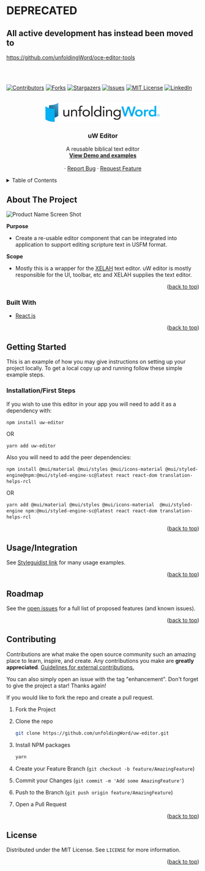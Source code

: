 <div id="top"></div>

# DEPRECATED

## All active development has instead been moved to
https://github.com/unfoldingWord/oce-editor-tools

<br/>
<br/>

<!-- PROJECT SHIELDS -->
<!--
*** I'm using markdown "reference style" links for readability.
*** Reference links are enclosed in brackets [ ] instead of parentheses ( ).
*** See the bottom of this document for the declaration of the reference variables
*** for contributors-url, forks-url, etc. This is an optional, concise syntax you may use.
*** https://www.markdownguide.org/basic-syntax/#reference-style-links
-->
[![Contributors][contributors-shield]](https://github.com/unfoldingWord/uw-editor/graphs/contributors)
[![Forks][forks-shield]](https://github.com/unfoldingWord/uw-editor/network/members)
[![Stargazers][stars-shield]](https://github.com/unfoldingWord/uw-editor/stargazers)
[![Issues][issues-shield]](https://github.com/unfoldingWord/uw-editor/issues)
[![MIT License][license-shield]](https://github.com/unfoldingWord/uw-editor/blob/main/LICENSE)
[![LinkedIn][linkedin-shield]](https://www.linkedin.com/company/unfoldingword/)



<!-- PROJECT LOGO -->
<br />
<div align="center">
  <a href="https://uw-editor.netlify.app/">
    <img src="images/uW.png" alt="Logo" width="300" height="50">
  </a>

<h3 align="center">uW Editor</h3>

  <p align="center">
    A reusable biblical text editor 
    <br />
    <a href="https://uw-editor.netlify.app/"><strong>View Demo and examples</strong></a>
    <br />
    <br />
    ·
    <a href="https://github.com/unfoldingWord/uw-editor/issues">Report Bug</a>
    ·
    <a href="https://github.com/unfoldingWord/uw-editor/issues">Request Feature</a>
  </p>
</div>



<!-- TABLE OF CONTENTS -->
<details>
  <summary>Table of Contents</summary>
  <ol>
    <li>
      <a href="#about-the-project">About The Project</a>
      <ul>
        <li><a href="#built-with">Built With</a></li>
      </ul>
    </li>
    <li>
      <a href="#getting-started">Getting Started</a>
      <ul>
        <li><a href="#installation">Installation</a></li>
      </ul>
    </li>
    <li><a href="#usage">Usage</a></li>
    <li><a href="#roadmap">Roadmap</a></li>
    <li><a href="#contributing">Contributing</a></li>
    <li><a href="#license">License</a></li>
  </ol>
</details>



<!-- ABOUT THE PROJECT -->
## About The Project

![Product Name Screen Shot](./images/screenshot.png)


**Purpose**
- Create a re-usable editor component that can be integrated into application to support editing scripture text in USFM format.

**Scope**
- Mostly this is a wrapper for the [XELAH](https://github.com/xelahjs/xelah) text editor. uW editor is mostly responsible for the UI, toolbar, etc and XELAH supplies the text editor.

<p align="right">(<a href="#top">back to top</a>)</p>



### Built With

* [React.js](https://reactjs.org/)

<p align="right">(<a href="#top">back to top</a>)</p>



<!-- GETTING STARTED -->
## Getting Started

This is an example of how you may give instructions on setting up your project locally.
To get a local copy up and running follow these simple example steps.


### Installation/First Steps

If you wish to use this editor in your app you will need to add it as a dependency with:
```sh
npm install uw-editor
```
OR
```shell
yarn add uw-editor
```
Also you will need to add the peer dependencies:
```shell
npm install @mui/material @mui/styles @mui/icons-material @mui/styled-engine@npm:@mui/styled-engine-sc@latest react react-dom translation-helps-rcl
```
OR 
```shell
yarn add @mui/material @mui/styles @mui/icons-material  @mui/styled-engine npm:@mui/styled-engine-sc@latest react react-dom translation-helps-rcl
```
<p align="right">(<a href="#top">back to top</a>)</p>

<!-- USAGE EXAMPLES -->
## Usage/Integration

See [Styleguidist link](https://uw-editor.netlify.app/) for many usage examples.

<p align="right">(<a href="#top">back to top</a>)</p>

<!-- ROADMAP -->
## Roadmap

See the [open issues](https://github.com/unfoldingWord/uw-editor/issues) for a full list of proposed features (and known issues).

<p align="right">(<a href="#top">back to top</a>)</p>

<!-- CONTRIBUTING -->
## Contributing

Contributions are what make the open source community such an amazing place to learn, inspire, and create. Any contributions you make are **greatly appreciated**.  [Guidelines for external contributions.](https://forum.door43.org)

You can also simply open an issue with the tag "enhancement".
Don't forget to give the project a star! Thanks again!

If you would like to fork the repo and create a pull request.

1. Fork the Project
2. Clone the repo
   ```sh
   git clone https://github.com/unfoldingWord/uw-editor.git
   ```
3. Install NPM packages
   ```sh
   yarn
   ```

2. Create your Feature Branch (`git checkout -b feature/AmazingFeature`)
3. Commit your Changes (`git commit -m 'Add some AmazingFeature'`)
4. Push to the Branch (`git push origin feature/AmazingFeature`)
5. Open a Pull Request

<p align="right">(<a href="#top">back to top</a>)</p>

<!-- LICENSE -->
## License

Distributed under the MIT License. See `LICENSE` for more information.

<p align="right">(<a href="#top">back to top</a>)</p>


<!-- MARKDOWN LINKS & IMAGES -->
<!-- https://www.markdownguide.org/basic-syntax/#reference-style-links -->
[contributors-shield]: https://img.shields.io/github/contributors/unfoldingWord/uw-editor.svg?style=for-the-badge
[contributors-url]: https://github.com/unfoldingWord/uw-editor/graphs/contributors
[forks-shield]: https://img.shields.io/github/forks/unfoldingWord/uw-editor.svg?style=for-the-badge
[forks-url]: https://github.com/unfoldingWord/uw-editor/network/members
[stars-shield]: https://img.shields.io/github/stars/unfoldingWord/uw-editor.svg?style=for-the-badge
[stars-url]: https://github.com/unfoldingWord/uw-editor/stargazers
[issues-shield]: https://img.shields.io/github/issues/unfoldingWord/uw-editor.svg?style=for-the-badge
[issues-url]: https://github.com/unfoldingWord/uw-editor/issues
[license-shield]: https://img.shields.io/github/license/unfoldingWord/uw-editor.svg?style=for-the-badge
[license-url]: https://github.com/unfoldingWord/uw-editor/blob/master/LICENSE.txt
[linkedin-shield]: https://img.shields.io/badge/-LinkedIn-black.svg?style=for-the-badge&logo=linkedin&colorB=555
[linkedin-url]: https://linkedin.com/in/linkedin_username
[product-screenshot]: images/screenshot.png
